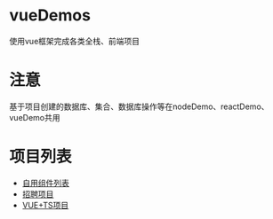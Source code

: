 # vueDemos
使用vue框架完成各类全栈、前端项目

# 注意
基于项目创建的数据库、集合、数据库操作等在nodeDemo、reactDemo、vueDemo共用


# 项目列表
+ [ 自用组件列表 ](https://github.com/fremember/vueDemos/tree/master/mine_components) 
+ [ 招聘项目 ](https://github.com/fremember/vueDemos/tree/master/zhaopin) 
+ [ VUE+TS项目 ](https://github.com/fremember/vueDemos/tree/master/data_statistics) 